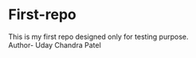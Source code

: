 # First-repo
This is my first repo designed only for testing purpose.
<br>
Author- Uday Chandra Patel
